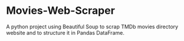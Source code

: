 # Movies-Web-Scraper
A python project using Beautiful Soup to scrap TMDb movies directory website and to structure it in Pandas DataFrame.
